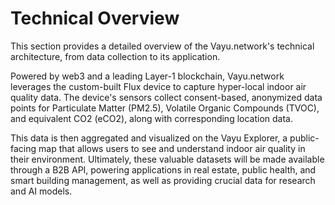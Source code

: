 # Technical Overview

This section provides a detailed overview of the Vayu.network's technical architecture, from data collection to its application.

Powered by web3 and a leading Layer-1 blockchain, Vayu.network leverages the custom-built Flux device to capture hyper-local indoor air quality data. The device's sensors collect consent-based, anonymized data points for Particulate Matter (PM2.5), Volatile Organic Compounds (TVOC), and equivalent CO2 (eCO2), along with corresponding location data.

This data is then aggregated and visualized on the Vayu Explorer, a public-facing map that allows users to see and understand indoor air quality in their environment. Ultimately, these valuable datasets will be made available through a B2B API, powering applications in real estate, public health, and smart building management, as well as providing crucial data for research and AI models. 